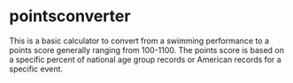 # pointsconverter
This is a basic calculator to convert from a swimming performance to a points score generally ranging from 100-1100. The points score is based on a specific percent of national age group records or American records for a specific event.
